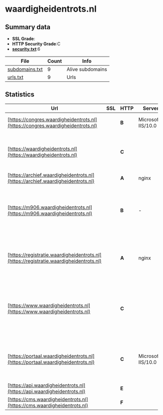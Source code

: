

# waardigheidentrots.nl
## Summary data


 - **SSL Grade**:
 - **HTTP Security Grade**:C
 - **[security.txt](https://www.digitaleoverheid.nl/nieuws/standaard-security-txt-nu-verplicht-voor-overheid/)**:6


| File       | Count | Info |
|------------|-------|------|
|[subdomains.txt](/data/waardigheidentrots.nl/subdomains.txt)|9|Alive subdomains|
|[urls.txt](/data/waardigheidentrots.nl/urls.txt)|9|Urls|


## Statistics


| Url | SSL | HTTP | Server | Cookie | HSTS | CORS | CTO | CSP | XFO | XXP | RP |FP| Tech |Title |
|--------|-------|-------|------|------|------|------|------|------|------|------|------|------|------|------|
|[https://congres.waardigheidentrots.nl](https://congres.waardigheidentrots.nl)| | **B**|Microsoft-IIS/10.0| |:white_check_mark: | | | | :white_check_mark: | | :white_check_mark: | |IIS:10.0 Windows Server|Document Moved|
|[https://waardigheidentrots.nl](https://waardigheidentrots.nl)| | **C**||:warning: |:white_check_mark: | | | | :white_check_mark: | | :white_check_mark: | |Azure Azure Front Door HSTS Microsoft ASP.NET||
|[https://archief.waardigheidentrots.nl](https://archief.waardigheidentrots.nl)| | **A**|nginx|:warning: |:white_check_mark: | | |:warning: | :white_check_mark: | :white_check_mark: | :white_check_mark: | |Nginx||
|[https://m906.waardigheidentrots.nl](https://m906.waardigheidentrots.nl)| | **B**|-|:o: |:white_check_mark: | | |:warning: | :white_check_mark: | :white_check_mark: | :white_check_mark: | |Amazon ALB Amazon CloudFront Amazon Web Services HSTS||
|[https://registratie.waardigheidentrots.nl](https://registratie.waardigheidentrots.nl)| | **A**|nginx|:white_check_mark: |:white_check_mark: | | | :white_check_mark:| | :white_check_mark: | :white_check_mark: | |Amazon S3 Amazon Web Services HSTS Nginx PHP|Formulier is nie...|
|[https://www.waardigheidentrots.nl](https://www.waardigheidentrots.nl)| | **C**||:warning: |:white_check_mark: | | | | :white_check_mark: | | :white_check_mark: | |Azure Azure Front Door Google Tag Manager HSTS Microsoft ASP.NET|Waardigheid en t...|
|[https://portaal.waardigheidentrots.nl](https://portaal.waardigheidentrots.nl)| | **C**|Microsoft-IIS/10.0|:white_check_mark: |:white_check_mark: | | |:warning: | | | :white_check_mark: | |Azure HSTS IIS:10.0 Microsoft ASP.NET Windows Server|Waardigheid en t...|
|[https://api.waardigheidentrots.nl](https://api.waardigheidentrots.nl)| | **E**|| | | | | | | | :white_check_mark: | ||Web App - Unavai...|
|[https://cms.waardigheidentrots.nl](https://cms.waardigheidentrots.nl)| | **F**||:white_check_mark: | | :warning:| | | | | :white_check_mark: | |Azure||


